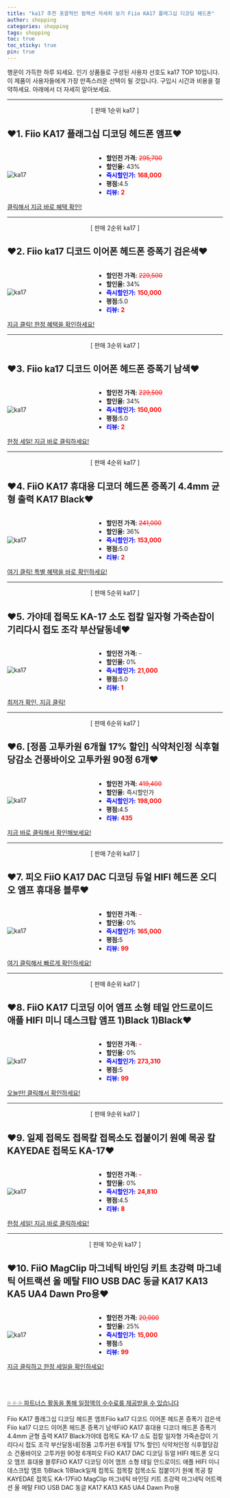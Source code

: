 ```yaml
---
title: "ka17 추천 포괄적인 컬렉션 자세히 보기 Fiio KA17 플래그십 디코딩 헤드폰"
author: shopping
categories: shopping
tags: shopping
toc: true
toc_sticky: true
pin: true
---
```

행운이 가득한 하루 되세요. 인기 상품들로 구성된 사용자 선호도 ka17 TOP 10입니다. 이 제품이 사용자들에게 가장 만족스러운 선택이 될 것입니다. 구입시 시간과 비용을 절약하세요. 아래에서 더 자세히 알아보세요.

---
<p class="toplist" style="margin: 0 auto; display: block; width: fit-content;">[ 판매 1순위 ka17 ]</p>

<h2><strong>❤️1. Fiio KA17 플래그십 디코딩 헤드폰 앰프❤️</strong></h2>

<div style="display: flex; align-items: center;">
    <div style="flex: 0.4;">
        <img src="https://thumbnail8.coupangcdn.com/thumbnails/remote/230x230ex/image/vendor_inventory/fa77/388bf561196805dfa6b041448e88b4a96fed2eb805a7654c91a4f8e252fc.jpg" alt="ka17" style="max-width: 100%;">
    </div>
    <div style="flex: 0.6; margin-left: 10px;">
        <ul>
            <li><strong>할인전 가격:</strong> <del style="color: red;">295,700</del></li>
            <li><strong>할인율:</strong> 43%</li>
            <li><span style='color:blue'><strong>즉시할인가:</strong></span> <span style='color:red'><strong>168,000</strong></span></li>
            <li><strong>평점:</strong>4.5</li>
            <li><span style='color:blue'><strong>리뷰:</strong></span> <span style='color:red'><strong>2</strong></span></li>
        </ul>
    </div>
</div>
<div class="center">
    <a href="https://William4Davisa.github.io?lptag=AF9450613&subid=githubio&pageKey=8105969115&traceid=V0-153&itemId=22946070435&vendorItemId=89980383430" class="myButton">
        클릭해서 지금 바로 혜택 확인!
    </a>
</div>


---
<p class="toplist" style="margin: 0 auto; display: block; width: fit-content;">[ 판매 2순위 ka17 ]</p>

<h2><strong>❤️2. Fiio ka17 디코드 이어폰 헤드폰 증폭기 검은색❤️</strong></h2>

<div style="display: flex; align-items: center;">
    <div style="flex: 0.4;">
        <img src="https://thumbnail7.coupangcdn.com/thumbnails/remote/230x230ex/image/vendor_inventory/5811/18c715a922720e0dfc68658fb9f9f89948ed551f05c0671f62176f981606.jpg" alt="ka17" style="max-width: 100%;">
    </div>
    <div style="flex: 0.6; margin-left: 10px;">
        <ul>
            <li><strong>할인전 가격:</strong> <del style="color: red;">229,500</del></li>
            <li><strong>할인율:</strong> 34%</li>
            <li><span style='color:blue'><strong>즉시할인가:</strong></span> <span style='color:red'><strong>150,000</strong></span></li>
            <li><strong>평점:</strong>5.0</li>
            <li><span style='color:blue'><strong>리뷰:</strong></span> <span style='color:red'><strong>2</strong></span></li>
        </ul>
    </div>
</div>
<div class="center">
    <a href="https://William4Davisa.github.io?lptag=AF9450613&subid=githubio&pageKey=7867915997&traceid=V0-153&itemId=21485754066&vendorItemId=88539855088" class="myButton">
        지금 클릭! 한정 혜택을 확인하세요!
    </a>
</div>


---
<p class="toplist" style="margin: 0 auto; display: block; width: fit-content;">[ 판매 3순위 ka17 ]</p>

<h2><strong>❤️3. Fiio ka17 디코드 이어폰 헤드폰 증폭기 남색❤️</strong></h2>

<div style="display: flex; align-items: center;">
    <div style="flex: 0.4;">
        <img src="https://thumbnail7.coupangcdn.com/thumbnails/remote/230x230ex/image/vendor_inventory/5811/18c715a922720e0dfc68658fb9f9f89948ed551f05c0671f62176f981606.jpg" alt="ka17" style="max-width: 100%;">
    </div>
    <div style="flex: 0.6; margin-left: 10px;">
        <ul>
            <li><strong>할인전 가격:</strong> <del style="color: red;">229,500</del></li>
            <li><strong>할인율:</strong> 34%</li>
            <li><span style='color:blue'><strong>즉시할인가:</strong></span> <span style='color:red'><strong>150,000</strong></span></li>
            <li><strong>평점:</strong>5.0</li>
            <li><span style='color:blue'><strong>리뷰:</strong></span> <span style='color:red'><strong>2</strong></span></li>
        </ul>
    </div>
</div>
<div class="center">
    <a href="https://William4Davisa.github.io?lptag=AF9450613&subid=githubio&pageKey=7867915997&traceid=V0-153&itemId=21485754071&vendorItemId=88539855108" class="myButton">
        한정 세일! 지금 바로 클릭하세요!
    </a>
</div>


---
<p class="toplist" style="margin: 0 auto; display: block; width: fit-content;">[ 판매 4순위 ka17 ]</p>

<h2><strong>❤️4. FiiO KA17 휴대용 디코더 헤드폰 증폭기 4.4mm 균형 출력 KA17 Black❤️</strong></h2>

<div style="display: flex; align-items: center;">
    <div style="flex: 0.4;">
        <img src="https://thumbnail6.coupangcdn.com/thumbnails/remote/230x230ex/image/vendor_inventory/bbb8/299225c5743ddd0c0bfd405b8aef0b5579e2df6338661277b89b8e3f1f21.jpg" alt="ka17" style="max-width: 100%;">
    </div>
    <div style="flex: 0.6; margin-left: 10px;">
        <ul>
            <li><strong>할인전 가격:</strong> <del style="color: red;">241,000</del></li>
            <li><strong>할인율:</strong> 36%</li>
            <li><span style='color:blue'><strong>즉시할인가:</strong></span> <span style='color:red'><strong>153,000</strong></span></li>
            <li><strong>평점:</strong>5.0</li>
            <li><span style='color:blue'><strong>리뷰:</strong></span> <span style='color:red'><strong>2</strong></span></li>
        </ul>
    </div>
</div>
<div class="center">
    <a href="https://William4Davisa.github.io?lptag=AF9450613&subid=githubio&pageKey=7913528906&traceid=V0-153&itemId=21720782732&vendorItemId=88770038415" class="myButton">
        여기 클릭! 특별 혜택을 바로 확인하세요!
    </a>
</div>


---
<p class="toplist" style="margin: 0 auto; display: block; width: fit-content;">[ 판매 5순위 ka17 ]</p>

<h2><strong>❤️5. 가야데 접목도 KA-17 소도 접칼 일자형 가죽손잡이 기리다시 접도 조각 부산달동네❤️</strong></h2>

<div style="display: flex; align-items: center;">
    <div style="flex: 0.4;">
        <img src="https://thumbnail6.coupangcdn.com/thumbnails/remote/230x230ex/image/vendor_inventory/ba88/31a9553c22d3715cdc3ce334e4af225d986474bea6a50eaecd7c0a63eff9.jpg" alt="ka17" style="max-width: 100%;">
    </div>
    <div style="flex: 0.6; margin-left: 10px;">
        <ul>
            <li><strong>할인전 가격:</strong> <del style="color: red;">-</del></li>
            <li><strong>할인율:</strong> 0%</li>
            <li><span style='color:blue'><strong>즉시할인가:</strong></span> <span style='color:red'><strong>21,000</strong></span></li>
            <li><strong>평점:</strong>5.0</li>
            <li><span style='color:blue'><strong>리뷰:</strong></span> <span style='color:red'><strong>1</strong></span></li>
        </ul>
    </div>
</div>
<div class="center">
    <a href="https://William4Davisa.github.io?lptag=AF9450613&subid=githubio&pageKey=6183370139&traceid=V0-153&itemId=12156462029&vendorItemId=79427927964" class="myButton">
        최저가 확인, 지금 클릭!
    </a>
</div>


---
<p class="toplist" style="margin: 0 auto; display: block; width: fit-content;">[ 판매 6순위 ka17 ]</p>

<h2><strong>❤️6. [정품 고투카원 6개월 17% 할인] 식약처인정 식후혈당감소 건풍바이오 고투카원 90정 6개❤️</strong></h2>

<div style="display: flex; align-items: center;">
    <div style="flex: 0.4;">
        <img src="https://thumbnail10.coupangcdn.com/thumbnails/remote/230x230ex/image/vendor_inventory/dee6/e3ec49cb80b2407f6d2b7f124b2b937219c58e35f9478c368681d9df2566.png" alt="ka17" style="max-width: 100%;">
    </div>
    <div style="flex: 0.6; margin-left: 10px;">
        <ul>
            <li><strong>할인전 가격:</strong> <del style="color: red;">419,400</del></li>
            <li><strong>할인율:</strong> 즉시할인가</li>
            <li><span style='color:blue'><strong>즉시할인가:</strong></span> <span style='color:red'><strong>198,000</strong></span></li>
            <li><strong>평점:</strong>4.5</li>
            <li><span style='color:blue'><strong>리뷰:</strong></span> <span style='color:red'><strong>435</strong></span></li>
        </ul>
    </div>
</div>
<div class="center">
    <a href="https://William4Davisa.github.io?lptag=AF9450613&subid=githubio&pageKey=7833912129&traceid=V0-153&itemId=20509965101&vendorItemId=83496615870" class="myButton">
        지금 바로 클릭해서 확인해보세요!
    </a>
</div>


---
<p class="toplist" style="margin: 0 auto; display: block; width: fit-content;">[ 판매 7순위 ka17 ]</p>

<h2><strong>❤️7. 피오 FiiO KA17 DAC 디코딩 듀얼 HIFI 헤드폰 오디오 앰프 휴대용 블루❤️</strong></h2>

<div style="display: flex; align-items: center;">
    <div style="flex: 0.4;">
        <img src="https://thumbnail10.coupangcdn.com/thumbnails/remote/230x230ex/image/vendor_inventory/0034/263bff6e0939a3318defef46a660de75be59dac0c53bdc6be8ee3c6294ef.jpg" alt="ka17" style="max-width: 100%;">
    </div>
    <div style="flex: 0.6; margin-left: 10px;">
        <ul>
            <li><strong>할인전 가격:</strong> <del style="color: red;">-</del></li>
            <li><strong>할인율:</strong> 0%</li>
            <li><span style='color:blue'><strong>즉시할인가:</strong></span> <span style='color:red'><strong>165,000</strong></span></li>
            <li><strong>평점:</strong>5</li>
            <li><span style='color:blue'><strong>리뷰:</strong></span> <span style='color:red'><strong>99</strong></span></li>
        </ul>
    </div>
</div>
<div class="center">
    <a href="https://William4Davisa.github.io?lptag=AF9450613&subid=githubio&pageKey=8026439110&traceid=V0-153&itemId=22433210433&vendorItemId=89477831393" class="myButton">
        여기 클릭해서 빠르게 확인하세요!
    </a>
</div>


---
<p class="toplist" style="margin: 0 auto; display: block; width: fit-content;">[ 판매 8순위 ka17 ]</p>

<h2><strong>❤️8. FiiO KA17 디코딩 이어 앰프 소형 테일 안드로이드 애플 HIFI 미니 데스크탑 앰프 1)Black 1)Black❤️</strong></h2>

<div style="display: flex; align-items: center;">
    <div style="flex: 0.4;">
        <img src="https://thumbnail8.coupangcdn.com/thumbnails/remote/230x230ex/image/vendor_inventory/5f1c/886e11879150b96730991d068b45aceb19b4b45dc674dd073d503b5f2640.jpg" alt="ka17" style="max-width: 100%;">
    </div>
    <div style="flex: 0.6; margin-left: 10px;">
        <ul>
            <li><strong>할인전 가격:</strong> <del style="color: red;">-</del></li>
            <li><strong>할인율:</strong> 0%</li>
            <li><span style='color:blue'><strong>즉시할인가:</strong></span> <span style='color:red'><strong>273,310</strong></span></li>
            <li><strong>평점:</strong>5</li>
            <li><span style='color:blue'><strong>리뷰:</strong></span> <span style='color:red'><strong>99</strong></span></li>
        </ul>
    </div>
</div>
<div class="center">
    <a href="https://William4Davisa.github.io?lptag=AF9450613&subid=githubio&pageKey=7944206447&traceid=V0-153&itemId=21898092908&vendorItemId=88946141501" class="myButton">
        오늘만! 클릭해서 확인하세요!
    </a>
</div>


---
<p class="toplist" style="margin: 0 auto; display: block; width: fit-content;">[ 판매 9순위 ka17 ]</p>

<h2><strong>❤️9. 일제 접목도 접목칼 접목소도 접붙이기 원예 목공 칼 KAYEDAE 접목도 KA-17❤️</strong></h2>

<div style="display: flex; align-items: center;">
    <div style="flex: 0.4;">
        <img src="https://thumbnail6.coupangcdn.com/thumbnails/remote/230x230ex/image/vendor_inventory/378e/c6ea54447f4635cfd18948ea52d68688b2d5ad234413c83974f77352ea6c.jpg" alt="ka17" style="max-width: 100%;">
    </div>
    <div style="flex: 0.6; margin-left: 10px;">
        <ul>
            <li><strong>할인전 가격:</strong> <del style="color: red;">-</del></li>
            <li><strong>할인율:</strong> 0%</li>
            <li><span style='color:blue'><strong>즉시할인가:</strong></span> <span style='color:red'><strong>24,810</strong></span></li>
            <li><strong>평점:</strong>4.5</li>
            <li><span style='color:blue'><strong>리뷰:</strong></span> <span style='color:red'><strong>8</strong></span></li>
        </ul>
    </div>
</div>
<div class="center">
    <a href="https://William4Davisa.github.io?lptag=AF9450613&subid=githubio&pageKey=228640015&traceid=V0-153&itemId=725060133&vendorItemId=4833943712" class="myButton">
        한정 세일! 지금 바로 클릭하세요!
    </a>
</div>


---
<p class="toplist" style="margin: 0 auto; display: block; width: fit-content;">[ 판매 10순위 ka17 ]</p>

<h2><strong>❤️10. FiiO MagClip 마그네틱 바인딩 키트 초강력 마그네틱 어트랙션 올 메탈 FIIO USB DAC 동글 KA17 KA13 KA5 UA4 Dawn Pro용❤️</strong></h2>

<div style="display: flex; align-items: center;">
    <div style="flex: 0.4;">
        <img src="https://thumbnail9.coupangcdn.com/thumbnails/remote/230x230ex/image/vendor_inventory/b165/3890956a58063a15de476857cf9736abb551e7f3b7ee941430c81febeccf.jpg" alt="ka17" style="max-width: 100%;">
    </div>
    <div style="flex: 0.6; margin-left: 10px;">
        <ul>
            <li><strong>할인전 가격:</strong> <del style="color: red;">20,000</del></li>
            <li><strong>할인율:</strong> 25%</li>
            <li><span style='color:blue'><strong>즉시할인가:</strong></span> <span style='color:red'><strong>15,000</strong></span></li>
            <li><strong>평점:</strong>5</li>
            <li><span style='color:blue'><strong>리뷰:</strong></span> <span style='color:red'><strong>99</strong></span></li>
        </ul>
    </div>
</div>
<div class="center">
    <a href="https://William4Davisa.github.io?lptag=AF9450613&subid=githubio&pageKey=8222571457&traceid=V0-153&itemId=23638795360&vendorItemId=90664234356" class="myButton">
        지금 클릭하고 한정 세일을 확인하세요!
    </a>
</div>

<br><br><br>[💦 💦 💦 파트너스 활동을 통해 일정액의 수수료를 제공받을 수 있습니다](https://link.coupang.com/a/bcpT2c)<br><br>Fiio KA17 플래그십 디코딩 헤드폰 앰프Fiio ka17 디코드 이어폰 헤드폰 증폭기 검은색Fiio ka17 디코드 이어폰 헤드폰 증폭기 남색FiiO KA17 휴대용 디코더 헤드폰 증폭기 4.4mm 균형 출력 KA17 Black가야데 접목도 KA-17 소도 접칼 일자형 가죽손잡이 기리다시 접도 조각 부산달동네[정품 고투카원 6개월 17% 할인] 식약처인정 식후혈당감소 건풍바이오 고투카원 90정 6개피오 FiiO KA17 DAC 디코딩 듀얼 HIFI 헤드폰 오디오 앰프 휴대용 블루FiiO KA17 디코딩 이어 앰프 소형 테일 안드로이드 애플 HIFI 미니 데스크탑 앰프 1)Black 1)Black일제 접목도 접목칼 접목소도 접붙이기 원예 목공 칼 KAYEDAE 접목도 KA-17FiiO MagClip 마그네틱 바인딩 키트 초강력 마그네틱 어트랙션 올 메탈 FIIO USB DAC 동글 KA17 KA13 KA5 UA4 Dawn Pro용